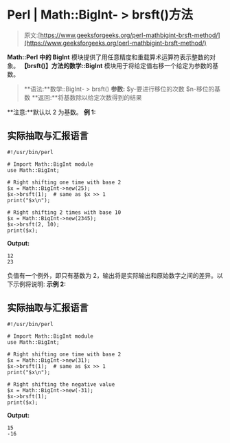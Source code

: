 # Perl | Math::BigInt- > brsft()方法

> 原文:[https://www.geeksforgeeks.org/perl-mathbigint-brsft-method/](https://www.geeksforgeeks.org/perl-mathbigint-brsft-method/)

**Math::Perl 中的 BigInt** 模块提供了用任意精度和重载算术运算符表示整数的对象。
**【brsft()】**方法的**数学::BigInt** 模块用于将给定值右移一个给定为参数的基数。

> **语法:**数学::BigInt- > brsft()
> **参数:**
> $y-要进行移位的次数
> $n-移位的基数
> **返回:**将基数除以给定次数得到的结果

**注意:**默认以 2 为基数。
**例 1:**

## 实际抽取与汇报语言

```
#!/usr/bin/perl

# Import Math::BigInt module
use Math::BigInt;

# Right shifting one time with base 2
$x = Math::BigInt->new(25);
$x->brsft(1);  # same as $x >> 1
print("$x\n");

# Right shifting 2 times with base 10
$x = Math::BigInt->new(2345);
$x->brsft(2, 10);       
print($x);
```

**Output:** 

```
12
23
```

负值有一个例外，即只有基数为 2，输出将是实际输出和原始数字之间的差异。以下示例将说明:
**示例 2:**

## 实际抽取与汇报语言

```
#!/usr/bin/perl

# Import Math::BigInt module
use Math::BigInt;

# Right shifting one time with base 2
$x = Math::BigInt->new(31);
$x->brsft(1);  # same as $x >> 1
print("$x\n");

# Right shifting the negative value
$x = Math::BigInt->new(-31);
$x->brsft(1);       
print($x);
```

**Output:** 

```
15
-16
```